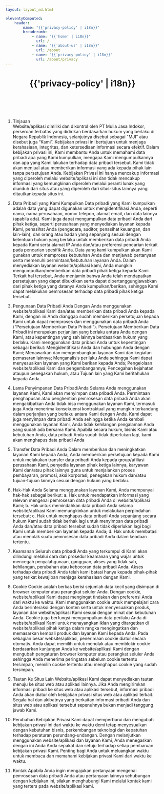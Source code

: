 ```yaml
---
layout: layout_md.html

eleventyComputed:
    header:
        name: "{{'privacy-policy' | i18n}}"
        breadcrumb:
            - name: "{{'home' | i18n}}"
              url: /
            - name: "{{'about-us' | i18n}}"
              url: /about
            - name: "{{'privacy-policy' | i18n}}"
              url: /about/privacy
---
```


<h1 style='text-align: center; padding-bottom: 2vh;'>{{'privacy-policy' | i18n}}</h1>

1. Tinjauan  
Website/aplikasi dimiliki dan dikontrol oleh PT Mulia Jasa Indokor, perseroan terbatas yang didirikan berdasarkan hukum yang berlaku di Negara Republik Indonesia, selanjutnya disebut sebagai "MJI” atau disebut juga “Kami”. Kebijakan privasi ini bertujuan untuk menjaga kerahasiaan, integritas, dan ketersediaan informasi secara efektif.
Dalam kebijakan privasi ini, Kami membantu Anda untuk memahami data pribadi apa yang Kami kumpulkan, mengapa Kami mengumpulkannya dan apa yang Kami lakukan terhadap data pribadi tersebut.
Kami tidak akan menjual atau memberikan informasi yang ada kepada pihak lain tanpa persetujuan Anda. Kebijakan Privasi ini hanya mencakup informasi yang diperoleh melalui website/aplikasi ini dan tidak mencakup informasi yang kemungkinan diperoleh melalui peranti lunak yang diunduh dari situs atau yang diperoleh dari situs-situs lainnya yang ditautkankepada situs ini.

2. Data Pribadi yang Kami Kumpulkan
Data pribadi yang Kami kumpulkan adalah data yang dapat digunakan untuk mengidentifikasi Anda, seperti nama, nama perusahaan, nomor telepon, alamat email, dan data lainnya (apabila ada). Kami juga dapat mengumpulkan data pribadi Anda dari pihak ketiga, seperti perusahaan yang menyediakan layanan kepada Kami, penasihat Anda (pengacara, auditor, penasihat keuangan, dan lain-lain), dan orang atau badan yang sepanjang sesuai dengan ketentuan hukum yang berlaku untuk memberikan data pribadi Anda kepada Kami serta alamat IP Anda dan/atau preferensi pencarian terkait pada pencarian spesifik Anda. Data yang kami kumpulkan akan Kami gunakan untuk memproses kebutuhan Anda dan menjawab pertanyaan serta memenuhi permintaan/kebutuhan layanan Anda.
Dalam menyediakan layanan website/aplikasi kami, Anda mungkin mengumpulkan/memberikan data pribadi pihak ketiga kepada Kami. Terkait hal tersebut, Anda menjamin bahwa Anda telah mendapatkan persetujuan yang dapat dibuktikan serta dapat dipertanggungjawabkan dari pihak ketiga yang datanya Anda kumpulkan/berikan, sehingga Kami dapat melakukan pemrosesan terhadap data pribadi pihak ketiga tersebut.  

3. Pengunaan Data Pribadi Anda
Dengan Anda menggunakan website/aplikasi Kami dan/atau memberikan data pribadi Anda kepada Kami, dengan ini Anda dianggap sudah memberikan persetujuan kepada Kami untuk dapat memproses dan menggunakan data pribadi Anda (“Persetujuan Memberikan Data Pribadi”). Persetujuan Memberikan Data Pribadi ini merupakan perjanjian yang berlaku antara Anda dengan Kami, atau kepentingan yang sah lainnya berdasarkan hukum yang berlaku. Kami menggunakan data pribadi Anda untuk kepentingan sebagai berikut:
Mengidentifikasi Anda dan hubungan Anda dengan Kami;
Menawarkan dan mengembangkan layanan Kami dan kegiatan pemasaran lainnya;
Menganalisis perilaku Anda sehingga Kami dapat menyesuaikan layanan yang Kami berikan kepada Anda;
Pengelolaan website/aplikasi Kami dan pengembangannya;
Pencegahan kejahatan ataupun penegakan hukum, atau
Tujuan lain yang Kami beritahukan kepada Anda.

4. Lama Penyimpanan Data PribadiAnda
Selama Anda menggunakan layanan Kami, Kami akan menyimpan data pribadi Anda. Permintaan penghapusan atau penghentian pemrosesan data pribadi Anda akan mengakibatkan Anda tidak bisa menggunakan layanan Kami, termasuk juga Anda menerima konsekuensi kontraktual yang mungkin terkandung dalam perjanjian yang berlaku antara Kami dengan Anda.
Kami dapat juga menyimpan data pribadi Anda sehingga ketika Anda kembali menggunakan layanan Kami, Anda tidak kehilangan pengalaman Anda yang sudah ada bersama Kami. Apabila secara hukum, bisnis Kami atau kebutuhan Anda, data pribadi Anda sudah tidak diperlukan lagi, kami akan menghapus data pribadi Anda   

5. Transfer Data Pribadi Anda
Dalam memberikan dan meningkatkan layanan Kami kepada Anda, Anda memberikan persetujuan kepada Kami untuk melakukan transfer data pribadi Anda kepada group/afiliasi perusahaan Kami, penyedia layanan pihak ketiga lainnya, karyawan Kami dan/atau pihak lainnya guna untuk menjalankan proses pembayaran, promosi, aksi korporasi, penegakan hukum dan/atau tujuan-tujuan lainnya sesuai dengan hukum yang berlaku.    

6. Hak-Hak Anda
Selama menggunakan layanan Kami, Anda mempunyai hak-hak sebagai berikut:
a. Hak untuk mendapatkan informasi yang relevan mengenai pemrosesan data pribadi Anda di website/aplikasi Kami;
b. Hak untuk memindahkan data pribadi Anda selama website/aplikasi Kami memungkinkan untuk melakukan perpindahan tersebut;
c. Hak untuk menghapus data pribadi Anda sepanjang secara hukum Kami sudah tidak berhak lagi untuk menyimpan data pribadi Anda dan/atau data pribadi tersebut 
   sudah tidak diperlukan lagi bagi Kami untuk memberikan layanan kepada Anda;
d. Hak untuk membatasi atau menolak suatu pemrosesan data pribadi Anda dalam keadaan tertentu.

7. Keamanan
Seluruh data pribadi Anda yang terkumpul di Kami akan dilindungi melalui cara dan prosedur keamanan yang wajar untuk mencegah penyalahgunaan, gangguan, akses yang tidak sah, kehilangan, perubahan atau kebocoran data pribadi Anda. Akses terhadap data pribadi Anda telah kami batasi hanya kepada pihak-pihak yang terikat kewajiban menjaga kerahasiaan dengan Kami.

8. Cookie
Cookie adalah berkas berisi sejumlah data kecil yang disimpan di browser komputer atau perangkat seluler Anda. Dengan cookie, website/aplikasi Kami dapat mengingat tindakan dan preferensi Anda dari waktu ke waktu. Kami menggunakan cookie untuk mempelajari cara Anda berinteraksi dengan konten serta untuk menyesuaikan produk, layanan dan website/aplikasi Kami sesuai dengan minat dan kebutuhan Anda. Cookie juga berfungsi mengumpulkan data perilaku Anda di website/aplikasi Kami untuk menayangkan iklan yang ditargetkan di website/aplikasi pihak ketiga dalam rangka mengingatkan dan memasarkan kembali produk dan layanan Kami kepada Anda.
Pada sebagian besar website/aplikasi, penerimaan cookie diatur secara otomatis. Anda dapat memilih untuk menolak atau memblokir cookie berdasarkan kunjungan Anda ke website/aplikasi Kami dengan mengubah pengaturan browser komputer atau perangkat seluler Anda sehingga Anda menerima peringatan sebelum cookie tertentu tersimpan, memilih cookie tertentu atau menghapus cookie yang sudah tersimpan.

9. Tautan Ke Situs Lain
Website/aplikasi Kami dapat menyediakan tautan menuju ke situs web atau aplikasi lainnya. Jika Anda mengirimkan informasi pribadi ke situs web atau aplikasi tersebut, informasi pribadi Anda akan diatur oleh kebijakan privasi situs web atau aplikasi terkait. Segala hal dan akibatnya yang berkaitan informasi pribadi Anda dan situs web atau aplikasi tersebut sepenuhnya bukan menjadi tanggung jawab Kami.

10. Perubahan Kebijakan Privasi
Kami dapat memperbarui dan mengubah kebijakan privasi ini dari waktu ke waktu demi tetap menyesuaikan dengan kebutuhan bisnis, perkembangan teknologi dan kepatuhan terhadap peraturan perundang-undangan. Dengan melanjutkan menggunakan website/aplikasi dan layanan Kami, Anda menegaskan dengan ini Anda Anda sepakat dan setuju terhadap setiap pembaruan kebijakan privasi Kami. 
Penting bagi Anda untuk meluangkan waktu untuk membaca dan memahami kebijakan privasi Kami dari waktu ke waktu.

11. Kontak
Apabila Anda ingin mengajukan pertanyaan mengenai pemrosesan data pribadi Anda atau pertanyaan lainnya sehubungan dengan kebijakan ini, silakan menghubungi Kami melalui kontak kami yang tertera pada website/aplikasi kami.